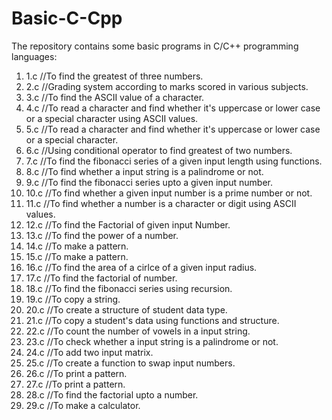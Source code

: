 # Basic-C-Cpp
The repository contains some basic programs in C/C++ programming languages:

1. 1.c //To find the greatest of three numbers.
2. 2.c //Grading system according to marks scored in various subjects.
3. 3.c //To find the ASCII value of a character.
4. 4.c //To read a character and find whether it's uppercase or lower case or a special character using ASCII values.
5. 5.c //To read a character and find whether it's uppercase or lower case or a special character.
6. 6.c //Using conditional operator to find greatest of two numbers.
7. 7.c //To find the fibonacci series of a given input length using functions.
8. 8.c //To find whether a input string is a palindrome or not.
9. 9.c //To find the fibonacci series upto a given input number.
10. 10.c //To find whether a given input number is a prime number or not.
11. 11.c //To find whether a number is a character or digit using ASCII values.
12. 12.c //To find the Factorial of given input Number.
13. 13.c //To find the power of a number.
14. 14.c //To make a pattern.
15. 15.c //To make a pattern.
16. 16.c //To find the area of a cirlce of a given input radius.
17. 17.c //To find the factorial of number.
18. 18.c //To find the fibonacci series using recursion.
19. 19.c //To copy a string.
20. 20.c //To create a structure of student data type.
21. 21.c //To copy a student's data using functions and structure.
22. 22.c //To count the number of vowels in a input string.
23. 23.c //To check whether a input string is a palindrome or not.
24. 24.c //To add two input matrix.
25. 25.c //To create a function to swap input numbers.
26. 26.c //To print a pattern.
27. 27.c //To print a pattern.
28. 28.c //To find the factorial upto a number.
29. 29.c //To make a calculator.







